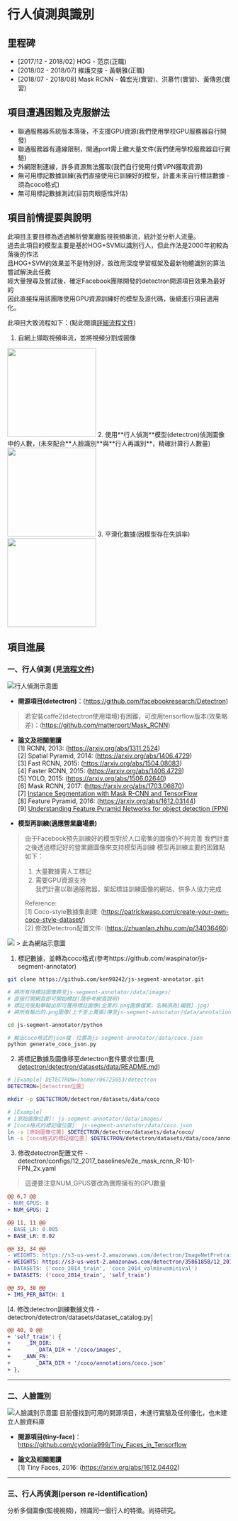 # 行人偵測與識別
## 里程碑
* [2017/12 - 2018/02] HOG - 范京(正職)
* [2018/02 - 2018/07] 維護交接 - 黃朝雅(正職)
* [2018/07 - 2018/08] Mask RCNN - 韓宏光(實習)、洪慕竹(實習)、黃傳恩(實習)

## 項目遭遇困難及克服辦法
* 聯通服務器系統版本落後，不支援GPU資源(我們使用學校GPU服務器自行開發)
* 聯通服務器有連線限制，開通port需上繳大量文件(我們使用學校服務器自行實驗)
* 外網限制連線，許多資源無法獲取(我們自行使用付費VPN獲取資源)
* 無可用標記數據訓練(我們直接使用已訓練好的模型，計畫未來自行標註數據 - 須為coco格式)
* 無可用標記數據測試(目前肉眼感性評估)

## 項目前情提要與說明
此項目主要目標為透過解析營業廳監視視頻串流，統計並分析人流量。  
過去此項目的模型主要是基於HOG+SVM以識別行人，但此作法是2000年初較為落後的作法  
且HOG+SVM的效果並不是特別好，故改用深度學習框架及最新物體識別的算法嘗試解決此任務  
經大量搜尋及嘗試後，確定Facebook團隊開發的detectron開源項目效果為最好的  
因此直接採用該團隊使用GPU資源訓練好的模型及源代碼，後續進行項目適用化。

此項目大致流程如下：(點此閱讀[詳細流程文件](pages/main_procedure.md))
1. 自網上擷取視頻串流，並將視頻分割成圖像
<img src="assets/procedure_1.png" height="200px"/>
2. 使用**行人偵測**模型(detectron)偵測圖像中的人數，(未來配合**人臉識別**與**行人再識別**，精確計算行人數量)
<img src="assets/procedure_2.png" height="200px"//>
3. 平滑化數據(因模型存在失誤率)
<img src="assets/procedure_3.png" height="200px"//>

## 項目進展
### **一、行人偵測** (見[流程文件](pages/main_procedure.md))
<img src="assets/object_detection.gif" alt="行人偵測示意圖"/>

* **開源項目(detectron)**：(https://github.com/facebookresearch/Detectron)

> 若安裝caffe2(detectron使用環境)有困難，可改用tensorflow版本(效果略差)：(https://github.com/matterport/Mask_RCNN)

* **論文及相關閱讀**  
[1] RCNN, 2013: (https://arxiv.org/abs/1311.2524)  
[2] Spatial Pyramid, 2014: (https://arxiv.org/abs/1406.4729)  
[3] Fast RCNN, 2015: (https://arxiv.org/abs/1504.08083)  
[4] Faster RCNN, 2015: (https://arxiv.org/abs/1406.4729)  
[5] YOLO, 2015: (https://arxiv.org/abs/1506.02640)  
[6] Mask RCNN, 2017: (https://arxiv.org/abs/1703.06870)  
[7] [Instance Segmentation with Mask R-CNN and TensorFlow](https://engineering.matterport.com/splash-of-color-instance-segmentation-with-mask-r-cnn-and-tensorflow-7c761e238b46)  
[8] Feature Pyramid, 2016: (https://arxiv.org/abs/1612.03144)  
[9] [Understanding Feature Pyramid Networks for object detection (FPN)](https://medium.com/@jonathan_hui/understanding-feature-pyramid-networks-for-object-detection-fpn-45b227b9106c)

* **模型再訓練(適應營業廳場景)**
> 由于Facebook預先訓練好的模型對於人口密集的圖像仍不夠完善
> 我們計畫之後透過標記好的營業廳圖像來支持模型再訓練
> 模型再訓練主要的困難點如下：
> 1. 大量數據需人工標記
> 2. 需要GPU資源支持  
> 我們計畫以聯通服務器，架起標註訓練圖像的網站，供多人協力完成
> 
> Reference:  
> [1] Coco-style數據集創建: (https://patrickwasp.com/create-your-own-coco-style-dataset/)  
> [2] 修改Detectron配置文件: (https://zhuanlan.zhihu.com/p/34036460)

<img src="assets/tag_image_website.png"/>
> 此為網站示意圖

1. 標記數據，並轉為coco格式(參考https://github.com/waspinator/js-segment-annotator)
```bash
git clone https://github.com/ken90242/js-segment-annotator.git

# 將所有待標註圖像移至js-segment-annotator/data/images/
# 直接打開網頁即可開始標註(請參考網頁說明)
# 標註完後點擊輸出即可獲得標註圖像(全黑的.png圖像檔案，名稱須為[編號].jpg)
# 將所有輸出的.png圖像(上千至上萬張)傳至js-segment-annotator/data/annotations

cd js-segment-annotator/python

# 輸出coco格式的json檔：位置為js-segment-annotator/data/coco.json
python generate_coco_json.py
```
2. 將標記數據及圖像移至detectron套件要求位置(見[detectron/detectron/datasets/data/README.md](https://github.com/facebookresearch/Detectron/blob/master/detectron/datasets/data/README.md))
```bash
# [Example] DETECTRON=/home/r06725053/detectron
DETECTRON=[detectron位置]

mkdir -p $DETECTRON/detectron/datasets/data/coco

# [Example]
# [原始圖像位置]: js-segment-annotator/data/images/
# [coco格式的標記檔位置]: js-segment-annotator/data/coco.json
ln -s [原始圖像位置] $DETECTRON/detectron/datasets/data/coco/
ln -s [coco格式的標記檔位置] $DETECTRON/detectron/datasets/data/coco/annotations
```

3. 修改detectron配置文件 - detectron/configs/12_2017_baselines/e2e_mask_rcnn_R-101-FPN_2x.yaml
> 這邊要注意NUM_GPUS要改為實際擁有的GPU數量

```diff
@@ 6,7 @@
- NUM_GPUS: 8
+ NUM_GPUS: 2

@@ 11, 11 @@
- BASE_LR: 0.005
+ BASE_LR: 0.02

@@ 33, 34 @@
- WEIGHTS: https://s3-us-west-2.amazonaws.com/detectron/ImageNetPretrained/MSRA/R-101.pkl
+ WEIGHTS: https://s3-us-west-2.amazonaws.com/detectron/35861858/12_2017_baselines/e2e_mask_rcnn_R-101-FPN_2x.yaml.02_32_51.SgT4y1cO/output/train/coco_2014_train:coco_2014_valminusminival/generalized_rcnn/model_final.pkl
- DATASETS: ('coco_2014_train', 'coco_2014_valminusminival')
+ DATASETS: ('coco_2014_train', 'self_train')

@@ 39, 38 @@
+ IMS_PER_BATCH: 1
```
[4. 修改detectron訓練數據文件 - detectron/detectron/datasets/dataset_catalog.py]
```diff
@@ 40, 0 @@
+ 'self_train': {
+ 	  _IM_DIR:
+        _DATA_DIR + '/coco/images',
+    _ANN_FN:
+        _DATA_DIR + '/coco/annotations/coco.json'
+ },
```
---

### 二、人臉識別
<img src="assets/face_detection.gif" alt="人臉識別示意圖"/>
目前僅找到可用的開源項目，未進行實驗及任何優化，也未建立人臉資料庫  

* **開源項目(tiny-face)**：https://github.com/cydonia999/Tiny_Faces_in_Tensorflow

* **論文及相關閱讀**  
[1] Tiny Faces, 2016: (https://arxiv.org/abs/1612.04402)

---

### 三、行人再偵測(person re-identification)
分析多個圖像(監視視頻)，辨識同一個行人的特徵。尚待研究。
